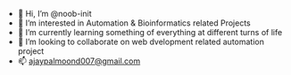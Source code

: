 - 👋 Hi, I’m @noob-init
- 👀 I’m interested in Automation & Bioinformatics related Projects
- 🌱 I’m currently learning something of everything at different turns of life
- 💞️ I’m looking to collaborate on web dvelopment related automation project
- 📫 ajaypalmoond007@gmail.com

<!---
noob-init/noob-init is a ✨ special ✨ repository because its `README.md` (this file) appears on your GitHub profile.
You can click the Preview link to take a look at your changes.
--->

